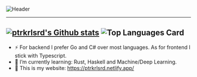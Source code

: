 ![Header](https://svg-banners.vercel.app/api?type=typeWriter&text1=fmt.Println(%22Hello,%20Github!%22)%20👨‍💻&width=800&height=400)

---
[![ptrkrlsrd's Github stats](https://github-readme-stats.vercel.app/api?username=ptrkrlsrd)](https://github.com/ptrkrlsrd/github-readme-stats)
![Top Languages Card](https://github-readme-stats.vercel.app/api/top-langs/?username=ptrkrlsrd&layout=compact&show_icons=true&hide=nix,vim+script&exclude_repo=zmuck)
---

<!--- 🔭 I’m currently working on ...
- 🌱 I’m currently learning ...
- 👯 I’m looking to collaborate on ...
- 🤔 I’m looking for help with ...
- 💬 Ask me about ...
- 📫 How to reach me: ...
- 😄 Pronouns: ...
⚡ Fun fact: ...
-->

- ⚡ For backend I prefer Go and C# over most languages. As for frontend I stick with Typescript.
- 🌱 I’m currently learning: Rust, Haskell and Machine/Deep Learning.
- 💬 This is my website: https://ptrkrlsrd.netlify.app/
